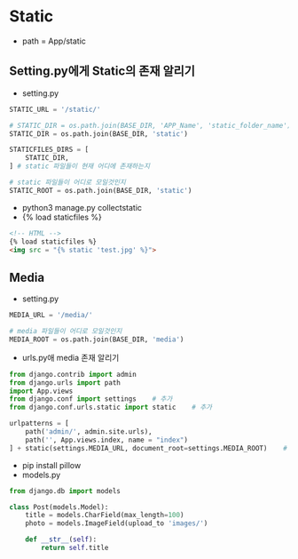 # Static
- path = App/static

## Setting.py에게 Static의 존재 알리기
- setting.py
```python
STATIC_URL = '/static/'

# STATIC_DIR = os.path.join(BASE_DIR, 'APP_Name', 'static_folder_name')
STATIC_DIR = os.path.join(BASE_DIR, 'static')

STATICFILES_DIRS = [
    STATIC_DIR,
] # static 파일들이 현재 어디에 존재하는지

# static 파일들이 어디로 모일것인지
STATIC_ROOT = os.path.join(BASE_DIR, 'static')
```
- python3 manage.py collectstatic
- {% load staticfiles %}
```html
<!-- HTML -->
{% load staticfiles %}
<img src = "{% static 'test.jpg' %}">
```

## Media
- setting.py
```python
MEDIA_URL = '/media/'

# media 파일들이 어디로 모일것인지
MEDIA_ROOT = os.path.join(BASE_DIR, 'media')
```
- urls.py애 media 존재 알리기
```python
from django.contrib import admin
from django.urls import path
import App.views
from django.conf import settings    # 추가
from django.conf.urls.static import static    # 추가

urlpatterns = [
    path('admin/', admin.site.urls),
    path('', App.views.index, name = "index")
] + static(settings.MEDIA_URL, document_root=settings.MEDIA_ROOT)    # 추가
```
- pip install pillow
- models.py
```python
from django.db import models

class Post(models.Model):
	title = models.CharField(max_length=100)
	photo = models.ImageField(upload_to 'images/')

    def __str__(self):
        return self.title
```